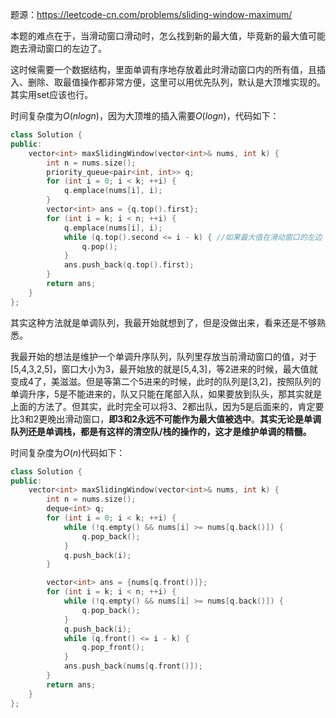 题源：https://leetcode-cn.com/problems/sliding-window-maximum/

本题的难点在于，当滑动窗口滑动时，怎么找到新的最大值，毕竟新的最大值可能跑去滑动窗口的左边了。

这时候需要一个数据结构，里面单调有序地存放着此时滑动窗口内的所有值，且插入、删除、取最值操作都非常方便，这里可以用优先队列，默认是大顶堆实现的。其实用set应该也行。

时间复杂度为$O(nlogn)$，因为大顶堆的插入需要$O(logn)$，代码如下：

```c++
class Solution {
public:
    vector<int> maxSlidingWindow(vector<int>& nums, int k) {
        int n = nums.size();
        priority_queue<pair<int, int>> q;
        for (int i = 0; i < k; ++i) {
            q.emplace(nums[i], i);
        }
        vector<int> ans = {q.top().first};
        for (int i = k; i < n; ++i) {
            q.emplace(nums[i], i);
            while (q.top().second <= i - k) { //如果最大值在滑动窗口的左边
                q.pop();
            }
            ans.push_back(q.top().first);
        }
        return ans;
    }
};
```

其实这种方法就是单调队列，我最开始就想到了，但是没做出来，看来还是不够熟悉。

我最开始的想法是维护一个单调升序队列，队列里存放当前滑动窗口的值，对于[5,4,3,2,5]，窗口大小为3，最开始放的就是[5,4,3]，等2进来的时候，最大值就变成4了，美滋滋。但是等第二个5进来的时候，此时的队列是[3,2]，按照队列的单调升序，5是不能进来的，队又只能在尾部入队，如果要放到队头，那其实就是上面的方法了。但其实，此时完全可以将3、2都出队，因为5是后面来的，肯定要比3和2更晚出滑动窗口，**即3和2永远不可能作为最大值被选中**。**其实无论是单调队列还是单调栈，都是有这样的清空队/栈的操作的，这才是维护单调的精髓。**

时间复杂度为$O(n)$代码如下：

```c++
class Solution {
public:
    vector<int> maxSlidingWindow(vector<int>& nums, int k) {
        int n = nums.size();
        deque<int> q;
        for (int i = 0; i < k; ++i) {
            while (!q.empty() && nums[i] >= nums[q.back()]) {
                q.pop_back();
            }
            q.push_back(i);
        }

        vector<int> ans = {nums[q.front()]};
        for (int i = k; i < n; ++i) {
            while (!q.empty() && nums[i] >= nums[q.back()]) {
                q.pop_back();
            }
            q.push_back(i);
            while (q.front() <= i - k) {
                q.pop_front();
            }
            ans.push_back(nums[q.front()]);
        }
        return ans;
    }
};
```

